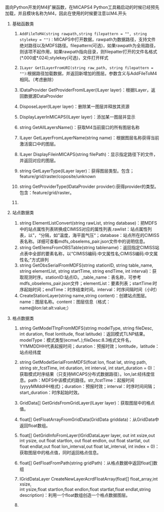 面向Python开发的M4扩展函数，在MICAPS4 Python工具箱启动的时候已经预先加载，并且模块名称为M4，因此在使用的时候要注意以M4.开头

1. 基础函数类

   1. `AddFileToM4(string rawpath,string filepattern = "", string stylekey = "")：`MICAPS中打开数据，rawpath为数据路径，支持文件绝对路径以及MDFS路径。filepattern\(可选\)，如果rawpath为全局路径，则该项不起作用，如果rawpath指向目录，则filepatter打开的文件名格式\(\*.000或\*.024\);stylekey\(可选\)，文件打开样式
   2. `ILayer GetILayerFromURI(string raw_path, string filepattern = "")`:根据路径加载数据，并返回新增加的图层。参数含义与AddFileToM4相同。（考虑删除）
   3. IDataProvider GetProviderFromILayer\(ILayer layer\)：根据ILayer，返回数据源DataProvider
   4. DisposeLayer\(ILayer layer\)：删除某一图层并释放其资源
   5. DisplayLayerInMICAPS\(ILayer layer\)：添加某一图层并显示
   6. string GetAllLayersName\(\)：获取M4当前窗口的所有图层名称

   7. ILayer GetLayerFromLayerName\(string name\)：根据图层名称获得当前激活窗口中的图层。

   8. ILayer DisplayFileinMICAPS\(string filePath\)：显示指定路径下的文件，并返回对应的图层。

   9. string GetLayerType\(ILayer layer\)：获得图层类型。包含；feature/grid/raster/coposite/unknown

   10. string GetProviderType\(IDataProvider provider\):获得provider的类型。包含：feature/grid/raster。

   11. 

2. 站点数据类

   1. string ElementListConvert\(string rawList, string database\)：把MDFS中的站点属性列表转换成CIMISS对应的属性列表.rawlist：站点属性列表，以”，“分隔，如”温度，海平面气压“；database：站点所在的CIMISS表名称。详细可查看mdfs\_obselems\_pair.json文件中的说明信息。
   2. string GetElemsFromOBSTable\(string tablename\)：返回指定CIMISS站点表中全部的要素名称，以“CIMISS编码:中文属性名;CIMISS编码:中文属性名;"方式排列
   3. string GetObsSerialFromMDFS\(string stationID, string table\_name, string elementList, string startTime, string endTime, int interval\)：获取观测时序。stationID:站点ID。\_table\_name：表名称，可参考mdfs\_obselems\_pair.json文件；elementList：要素列表；startTime:时序起始时间；endTime：时序结束时间。interval：时序间隔时间（小时）
   4. CreateStationLayer\(string name,string content\)：创建站点图层。name：图层名称。content：图层信息（格式：name@lon:lat:alt:value;）

3. 格点数据类

   1. string GetModelTlnpFromMDFS\(string modelType,
       string fileDesc, int duration, float lontitude, float latitude\)：返回模式TLNP结果。modelType：模式类型\(ecmwf、\);fileDesc:8.3格式文件名，YYMMDDHH代表起报时间；duration：预报时效；lontitude，latitude：站点经纬度
   2. string GetModelSerialFromMDFS\(float lon, float lat, string path,
       string str\_fcstTime, int duration, int interval, int start\_duration = 0\)：获取模式时序结果（只支持MICAPS分布式数据路径）。lon,lat:经纬度信息。path：MDFS中该模式的路径。str\_fcstTime：起报时间\(yyyyMMddHH格式\)；duration：预报时效；interval：时序时间间隔；start\_duration：时序起始时效。
   3. GridData\[\] GetGridsFromGridLayer\(ILayer layer\)：获取图层中的格点值。
   4. float\[\] GetFloatArrayFromGridData\(GridData griddata\)：从GridData中返回float数组。
   5. float\[\] GetGridInfoFromLayer\(IGridDataLayer layer,
       out int xsize,out int ysize, out float startlon, out float endlon, 
      out float startlat, out float endlat,out float lon\_interval,out float lat\_interval,
       int index = 0\)：获取图层中的格点值，同时返回格点信息。
   6. float\[\] GetFloatFromPath\(string gridPath\)：从格点数据中返回float\[\]数组

   7. IGridDataLayer CreateNewLayerAcrdFloatArray\(float\[\] float\_array,int xsize,  
                  int ysize,float startlon,float endlon,float startlat,float endlat,string description\)：利用一个float数组创造一个格点数据图层。

   8. 



